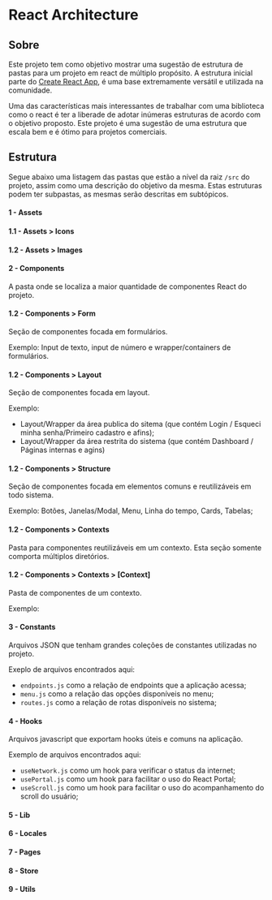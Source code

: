 # React Architecture

## Sobre

Este projeto tem como objetivo mostrar uma sugestão de estrutura de pastas para um projeto em react de múltiplo propósito.
A estrutura inicial parte do [Create React App](https://github.com/facebook/create-react-app), é uma base extremamente versátil e utilizada na comunidade.

Uma das características mais interessantes de trabalhar com uma biblioteca como o react é ter a liberade de adotar inúmeras estruturas de acordo com o objetivo proposto. Este projeto é uma sugestão de uma estrutura que escala bem e é ótimo para projetos comerciais.

## Estrutura

Segue abaixo uma listagem das pastas que estão a nível da raiz `/src` do projeto, assim como uma descrição do objetivo da mesma.
Estas estruturas podem ter subpastas, as mesmas serão descritas em subtópicos.

#### 1 - Assets

#### 1.1 - Assets > Icons

#### 1.2 - Assets > Images

#### 2 - Components

A pasta onde se localiza a maior quantidade de componentes React do projeto.

#### 1.2 - Components > Form

Seção de componentes focada em formulários.

Exemplo: Input de texto, input de número e wrapper/containers de formulários.

#### 1.2 - Components > Layout

Seção de componentes focada em layout.

Exemplo:
- Layout/Wrapper da área publica do sitema (que contém  Login / Esqueci minha senha/Primeiro cadastro e afins);
- Layout/Wrapper da área restrita do sistema (que contém Dashboard / Páginas internas e agins) 

#### 1.2 - Components > Structure

Seção de componentes focada em elementos comuns e reutilizáveis em todo sistema.

Exemplo: Botões, Janelas/Modal, Menu, Linha do tempo, Cards, Tabelas;

#### 1.2 - Components > Contexts

Pasta para componentes reutilizáveis em um contexto.
Esta seção somente comporta múltiplos diretórios.

#### 1.2 - Components > Contexts > [Context] 

Pasta de componentes de um contexto.

Exemplo: 

#### 3 - Constants

Arquivos JSON que tenham grandes coleções de constantes utilizadas no projeto.

Exeplo de arquivos encontrados aqui:

- `endpoints.js` como a relação de endpoints que a aplicação acessa; 
- `menu.js` como a relação das opções disponíveis no menu;
- `routes.js` como a relação de rotas disponíveis no sistema;

#### 4 - Hooks

Arquivos javascript que exportam hooks úteis e comuns na aplicação.

Exemplo de arquivos encontrados aqui:

- `useNetwork.js` como um hook para verificar o status da internet;
- `usePortal.js` como um hook para facilitar o uso do React Portal;
- `useScroll.js` como um hook para facilitar o uso do acompanhamento do scroll do usuário;

#### 5 - Lib

#### 6 - Locales

#### 7 - Pages

#### 8 - Store

#### 9 - Utils


